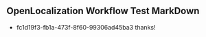 ## OpenLocalization Workflow Test MarkDown
* fc1d19f3-fb1a-473f-8f60-99306ad45ba3 
thanks!<!--HONumber=Mar16_HO3-->

